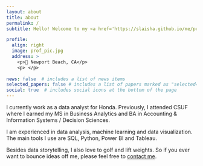 ```yaml
---
layout: about
title: about
permalink: /
subtitle: Hello! Welcome to my <a href='https://slaisha.github.io/me/projects/'>data science portfolio</a>.

profile:
  align: right
  image: prof_pic.jpg
  address: >
    <p>📍 Newport Beach, CA</p>
    <p> </p>
    
news: false  # includes a list of news items
selected_papers: false # includes a list of papers marked as "selected={true}"
social: true  # includes social icons at the bottom of the page
---
```


 <!-- <p></p>
 <a href='#' style="text-decoration:none"><b>About Me</b></a> -->

 I currently work as a data analyst for Honda. Previously, I attended CSUF where I earned my MS in Business Analytics and BA in Accounting & Information Systems / Decision Sciences.

 I am experienced in data analysis, machine learning and data visualization. The main tools I use are SQL, Python, Power BI and Tableau.

 Besides data storytelling, I also love to golf and lift weights. So if you ever want to bounce ideas off me, please feel free to [contact me](email:shainalolin@gmail.com).
